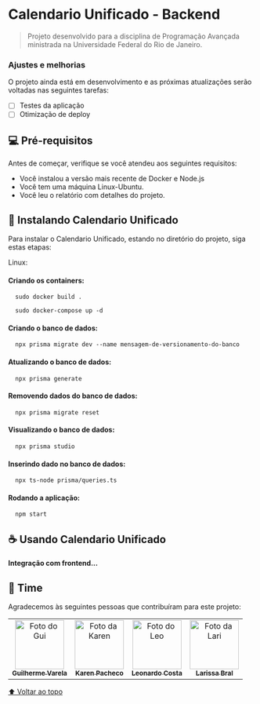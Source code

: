 # Calendario Unificado - Backend

> Projeto desenvolvido para a disciplina de Programação Avançada ministrada na Universidade Federal do Rio de Janeiro.

### Ajustes e melhorias

O projeto ainda está em desenvolvimento e as próximas atualizações serão voltadas nas seguintes tarefas:

- [ ] Testes da aplicação
- [ ] Otimização de deploy

## 💻 Pré-requisitos

Antes de começar, verifique se você atendeu aos seguintes requisitos:
* Você instalou a versão mais recente de Docker e Node.js
* Você tem uma máquina Linux-Ubuntu.
* Você leu o relatório com detalhes do projeto.

## 🚀 Instalando Calendario Unificado

Para instalar o Calendario Unificado, estando no diretório do projeto, siga estas etapas:

Linux:

#### Criando os containers:

```
  sudo docker build .
```
```
  sudo docker-compose up -d
```
#### Criando o banco de dados:

```
  npx prisma migrate dev --name mensagem-de-versionamento-do-banco
```
#### Atualizando o banco de dados:

```
  npx prisma generate
```
#### Removendo dados do banco de dados:

```
  npx prisma migrate reset
```
#### Visualizando o banco de dados:

```
  npx prisma studio
```
#### Inserindo dado no banco de dados:

```
  npx ts-node prisma/queries.ts
```

#### Rodando a aplicação:
```
  npm start
```

## ☕ Usando Calendario Unificado

#### Integração com frontend...

## 🤝 Time

Agradecemos às seguintes pessoas que contribuíram para este projeto:

<table>
  <tr>
    <td align="center">
      <a href="#">
        <img src="https://avatars.githubusercontent.com/u/52808390?v=4" width="100px;" alt="Foto do Gui"/><br>
        <sub>
          <b>Guilherme Varela</b>
        </sub>
      </a>
    </td>
    <td align="center">
      <a href="#">
        <img src="https://avatars.githubusercontent.com/u/64283812?v=4" width="100px;" alt="Foto da Karen"/><br>
        <sub>
          <b>Karen Pacheco</b>
        </sub>
      </a>
    </td>
    <td align="center">
      <a href="#">
        <img src="https://avatars.githubusercontent.com/u/73672642?v=4" width="100px;" alt="Foto do Leo"/><br>
        <sub>
          <b>Leonardo Costa</b>
        </sub>
      </a>
    </td>
    <td align="center">
      <a href="#">
        <img src="https://gitlab.com/uploads/-/system/user/avatar/8412485/avatar.png?width=400" width="100px;" alt="Foto da Lari"/><br>
        <sub>
          <b>Larissa Bral</b>
        </sub>
      </a>
    </td>
  </tr>
</table>

[⬆ Voltar ao topo](#calendario-unificado)<br>
